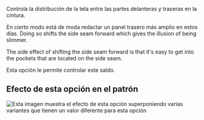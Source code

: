 Controla la distribución de la tela entre las partes delanteras y traseras en la cintura.

En cierto modo está de moda redactar un panel trasero más amplio en estos días. Doing so shifts the side seam forward which gives the illusion of being slimmer.

The side effect of shifting the side seam forward is that it's easy to get into the pockets that are located on the side seam.

Esta opción le permite controlar este saldo.

## Efecto de esta opción en el patrón

![Esta imagen muestra el efecto de esta opción superponiendo varias variantes que tienen un valor diferente para esta opción](paco_waistbalance_sample.svg "Efecto de esta opción en el patrón")
